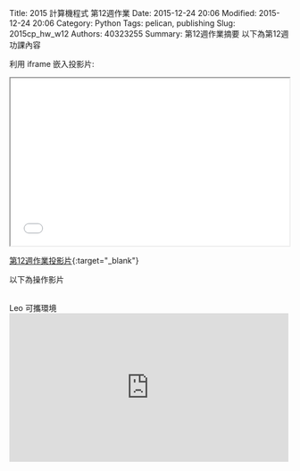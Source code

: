 Title: 2015 計算機程式 第12週作業
Date: 2015-12-24 20:06
Modified: 2015-12-24 20:06
Category: Python
Tags: pelican, publishing
Slug: 2015cp_hw_w12
Authors: 40323255
Summary: 第12週作業摘要
以下為第12週功課內容

利用 iframe 嵌入投影片:

<iframe src="40323255_cp_w12.html" width="500" height="300"></iframe>

[第12週作業投影片](40323255_cp_w12.html){:target="_blank"}
<br/>
<p>以下為操作影片<p>
<br/>
Leo 可攜環境
<br/>
<iframe src="https://player.vimeo.com/video/150628979" width="500" height="266" frameborder="0" webkitallowfullscreen mozallowfullscreen allowfullscreen></iframe>  